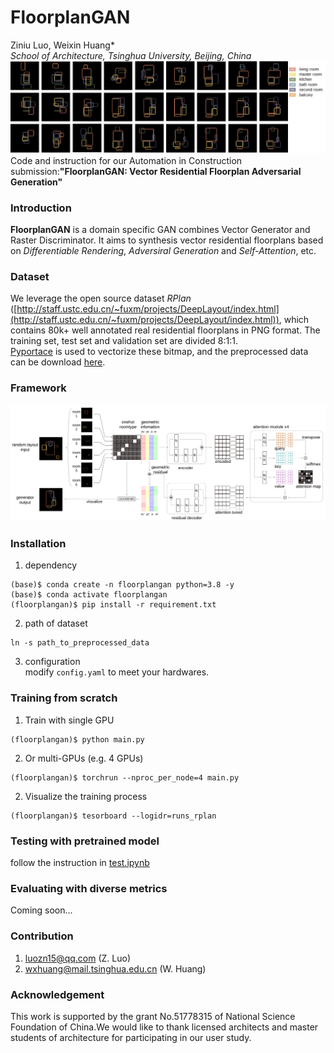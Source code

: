 # FloorplanGAN  
 Ziniu Luo, Weixin Huang*  
*School of Architecture, Tsinghua University, Beijing, China*  
 ![banner](assets/process_p_crop.png)
 Code and instruction for our Automation in Construction submission:**"FloorplanGAN: Vector Residential Floorplan Adversarial Generation"**  
### Introduction  
**FloorplanGAN** is a domain specific GAN combines Vector Generator and Raster Discriminator. It aims to synthesis vector residential floorplans based on *Differentiable Rendering*, *Adversiral Generation* and *Self-Attention*, etc.
### Dataset  
We leverage the open source dataset *RPlan* ([http://staff.ustc.edu.cn/~fuxm/projects/DeepLayout/index.html](http://staff.ustc.edu.cn/~fuxm/projects/DeepLayout/index.html)), which contains 80k+ well annotated real residential floorplans in PNG format. The training set, test set and validation set are divided 8:1:1.  
[Pyportace](https://pypi.org/project/pypotrace/) is used to vectorize these bitmap, and the preprocessed data can be download [here](https://cloud.tsinghua.edu.cn/df9310261ee5846998730/).
### Framework
![model framework](assets/framework-fixa-03.svg)

### Installation

1.  dependency  
```
(base)$ conda create -n floorplangan python=3.8 -y
(base)$ conda activate floorplangan
(floorplangan)$ pip install -r requirement.txt
``` 
2.  path of dataset
```
ln -s path_to_preprocessed_data 
```
3.  configuration  
modify `config.yaml` to meet your hardwares.

### Training from scratch

1.  Train with single GPU
```
(floorplangan)$ python main.py
``` 
2. Or multi-GPUs (e.g. 4 GPUs)
```
(floorplangan)$ torchrun --nproc_per_node=4 main.py
```
2.  Visualize the training process  
``` 
(floorplangan)$ tesorboard --logidr=runs_rplan
``` 
### Testing with pretrained model
follow the instruction in [test.ipynb](FloorPlanGAN.ipynb)
### Evaluating with diverse metrics

Coming soon...
### Contribution
1. luozn15@qq.com (Z. Luo)
2. wxhuang@mail.tsinghua.edu.cn (W. Huang)
### Acknowledgement
This work is supported by the grant No.51778315 of National Science Foundation of China.We would like to thank licensed architects and master students of architecture for participating in our user study.
